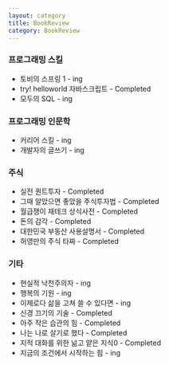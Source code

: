 ```yaml
---
layout: category
title: BookReview
category: BookReview
---
```


### 프로그래밍 스킬
- 토비의 스프링 1 - ing
- try! helloworld 자바스크립트 - Completed
- 모두의 SQL - ing

### 프로그래밍 인문학
- 커리어 스킬 - ing
- 개발자의 글쓰기 - ing

### 주식
- 실전 퀀트투자 - Completed
- 그때 알았으면 좋았을 주식투자법 - Completed
- 월급쟁이 재테크 상식사전 - Completed
- 돈의 감각 - Completed
- 대한민국 부동산 사용설명서 - Completed
- 허영만의 주식 타짜 - Completed

### 기타
- 현실적 낙천주의자 - ing
- 행복의 기원 - ing
- 이제로다 삶을 고쳐 쓸 수 있다면 - ing
- 신경 끄기의 기술 - Completed
- 아주 작은 습관의 힘 - Completed
- 나는 나로 살기로 했다 - Completed
- 지적 대화를 위한 넒고 얕은 지식0 - Completed
- 지금의 조건에서 시작하는 힘 - ing

